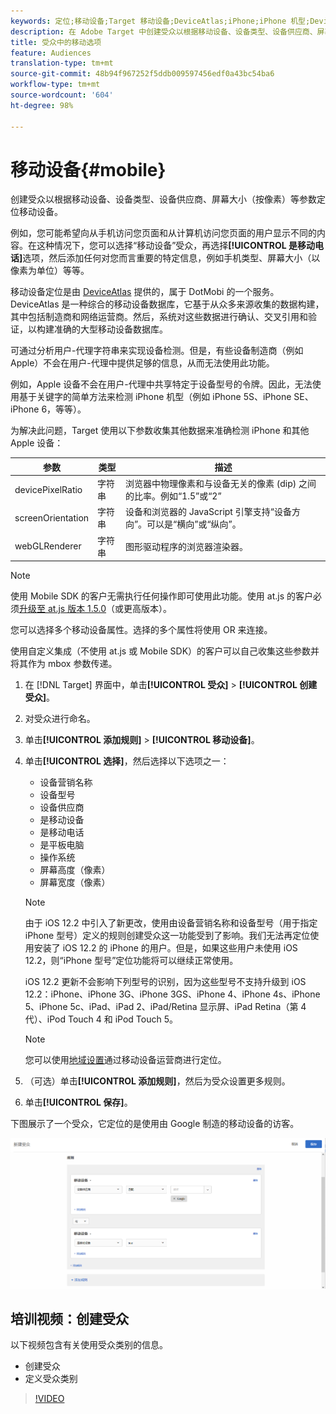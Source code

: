 ```yaml
---
keywords: 定位;移动设备;Target 移动设备;DeviceAtlas;iPhone;iPhone 机型;Device Atlas;displaywidth;显示屏宽度;显示屏高度;设备类型;displayheight;手机;平板电脑;设备型号
description: 在 Adobe Target 中创建受众以根据移动设备、设备类型、设备供应商、屏幕大小（按像素）等参数定位移动设备。
title: 受众中的移动选项
feature: Audiences
translation-type: tm+mt
source-git-commit: 48b94f967252f5ddb009597456edf0a43bc54ba6
workflow-type: tm+mt
source-wordcount: '604'
ht-degree: 98%

---
```



# 移动设备{#mobile}

创建受众以根据移动设备、设备类型、设备供应商、屏幕大小（按像素）等参数定位移动设备。

例如，您可能希望向从手机访问您页面和从计算机访问您页面的用户显示不同的内容。在这种情况下，您可以选择“移动设备”受众，再选择&#x200B;**[!UICONTROL 是移动电话]**&#x200B;选项，然后添加任何对您而言重要的特定信息，例如手机类型、屏幕大小（以像素为单位）等等。

移动设备定位是由 [DeviceAtlas](https://deviceatlas.com/device-data/user-agent-tester) 提供的，属于 DotMobi 的一个服务。DeviceAtlas 是一种综合的移动设备数据库，它基于从众多来源收集的数据构建，其中包括制造商和网络运营商。然后，系统对这些数据进行确认、交叉引用和验证，以构建准确的大型移动设备数据库。

可通过分析用户-代理字符串来实现设备检测。但是，有些设备制造商（例如 Apple）不会在用户-代理中提供足够的信息，从而无法使用此功能。

例如，Apple 设备不会在用户-代理中共享特定于设备型号的令牌。因此，无法使用基于关键字的简单方法来检测 iPhone 机型（例如 iPhone 5S、iPhone SE、iPhone 6，等等）。

为解决此问题，Target 使用以下参数收集其他数据来准确检测 iPhone 和其他 Apple 设备：

| 参数 | 类型 | 描述 |
|--- |--- |--- |
| devicePixelRatio | 字符串 | 浏览器中物理像素和与设备无关的像素 (dip) 之间的比率。例如“1.5”或“2” |
| screenOrientation | 字符串 | 设备和浏览器的 JavaScript 引擎支持“设备方向”。可以是“横向”或“纵向”。 |
| webGLRenderer | 字符串 | 图形驱动程序的浏览器渲染器。 |

>[!NOTE]
>
>使用 Mobile SDK 的客户无需执行任何操作即可使用此功能。使用 at.js 的客户必须[升级至 at.js 版本 1.5.0](/help/c-implementing-target/c-implementing-target-for-client-side-web/target-atjs-versions.md#reference_DBB5EDB79EC44E558F9E08D4774A0F7A)（或更高版本）。

您可以选择多个移动设备属性。选择的多个属性将使用 OR 来连接。

使用自定义集成（不使用 at.js 或 Mobile SDK）的客户可以自己收集这些参数并将其作为 mbox 参数传递。

1. 在 [!DNL Target] 界面中，单击&#x200B;**[!UICONTROL 受众]** > **[!UICONTROL 创建受众]**。
1. 对受众进行命名。
1. 单击&#x200B;**[!UICONTROL 添加规则]** > **[!UICONTROL 移动设备]**。
1. 单击&#x200B;**[!UICONTROL 选择]**，然后选择以下选项之一：

   * 设备营销名称
   * 设备型号
   * 设备供应商
   * 是移动设备
   * 是移动电话
   * 是平板电脑
   * 操作系统
   * 屏幕高度（像素）
   * 屏幕宽度（像素）

   >[!NOTE]
   >
   >由于 iOS 12.2 中引入了新更改，使用由设备营销名称和设备型号（用于指定 iPhone 型号）定义的规则创建受众这一功能受到了影响。我们无法再定位使用安装了 iOS 12.2 的 iPhone 的用户。但是，如果这些用户未使用 iOS 12.2，则“iPhone 型号”定位功能将可以继续正常使用。
   >
   >iOS 12.2 更新不会影响下列型号的识别，因为这些型号不支持升级到 iOS 12.2：iPhone、iPhone 3G、iPhone 3GS、iPhone 4、iPhone 4s、iPhone 5、iPhone 5c、iPad、iPad 2、iPad/Retina 显示屏、iPad Retina（第 4 代）、iPod Touch 4 和 iPod Touch 5。

   >[!NOTE]
   >
   >您可以使用[地域设置](/help/c-target/c-audiences/c-target-rules/geo.md#concept_5B4D99DE685348FB877929EE0F942670)通过移动设备运营商进行定位。

1. （可选）单击&#x200B;**[!UICONTROL 添加规则]**，然后为受众设置更多规则。
1. 单击&#x200B;**[!UICONTROL 保存]**。

下图展示了一个受众，它定位的是使用由 Google 制造的移动设备的访客。

![定位移动设备](assets/target_mobile.png)

## 培训视频：创建受众

以下视频包含有关使用受众类别的信息。

* 创建受众
* 定义受众类别

>[!VIDEO](https://video.tv.adobe.com/v/17392)
